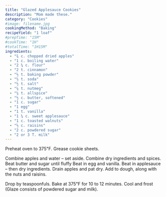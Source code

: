 ```yaml
---
title: "Glazed Applesauce Cookies"
description: "Mom made these."
category: "Cookies"
#image: filename.jpg
cookingMethod: "Baking"
recipeYield: "1 loaf"
#prepTime: "15M"
#cookTime: "1H"
#totalTime: "1H15M"
ingredients:
  - "¾ c. chopped dried apples"
  - "1 c. boiling water"
  - "2 ¼ c. flour"
  - "2 t. cinnamon"
  - "½ t. baking powder"
  - "½ t. soda"
  - "½ t. salt"
  - "¼ t. nutmeg"
  - "¼ t. allspice"
  - "½ c. butter, softened"
  - "1 c. sugar"
  - "1 egg"
  - "1 t. vanilla"
  - "1 ¼ c. sweet applesauce"
  - "1 c. toasted walnuts"
  - "½ c. raisins"
  - "2 c. powdered sugar"
  - "2 or 3 T. milk"
---
```


Preheat oven to 375℉. Grease cookie sheets.

Combine apples and water – set aside.
Combine dry ingredients and spices.
Beat butter and sugar until fluffy
Beat in egg and vanilla. Beat in applesauce – then dry ingredients.
Drain apples and pat dry. Add to dough, along with the nuts and raisins.

Drop by teaspoonfuls.
Bake at 375℉ for 10 to 12 minutes.
Cool and frost (Glaze consists of powdered sugar and milk).
